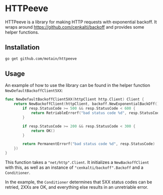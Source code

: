 # HTTPeeve

HTTPeeve is a library for making HTTP requests with exponential backoff. It wraps around <https://github.com/cenkalti/backoff> 
and provides some helper functions.


## Installation

```sh
go get github.com/motain/httpeeve
```

## Usage

An example of how to use the library can be found in the helper function `NewDefaultBackoffClient5XX`:

```go
func NewDefaultBackoffClient5XX(httpClient http.Client) Client {
	return NewBackoffClient(httpClient, backoff.NewExponentialBackOff(), func(resp *http.Response) (bool, error) {
		if resp.StatusCode >= 500 && resp.StatusCode < 600 {
			return RetriableErrorf("bad status code %d", resp.StatusCode)
		}

		if resp.StatusCode >= 200 && resp.StatusCode < 300 {
			return OK()
		}

		return PermanentErrorf("bad status code %d", resp.StatusCode)
	})
}
```

This function takes a `"net/http".Client`. It initializes a `NewBackoffClient` with this, as well as
an instance of `"cenkalti/backoff".Backoff` and a `Conditioner`.

In the example, the `Conditioner` determines that 5XX status codes can be retried, 2XXs are OK, and everything else 
results in an unretriable error.
